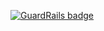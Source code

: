 
[![GuardRails badge](https://badges.production.guardrails.io/moul/IAS.svg)](https://www.guardrails.io)
